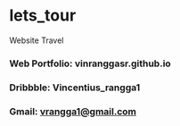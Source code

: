 # lets_tour
Website Travel

### Web Portfolio: vinranggasr.github.io
### Dribbble: Vincentius_rangga1
### Gmail: vrangga1@gmail.com
